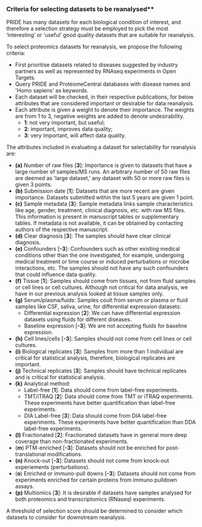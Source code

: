 ### Criteria for selecting datasets to be reanalysed**

PRIDE has many datasets for each biological condition of interest, and therefore a selection strategy must be employed to pick the most ‘interesting’ or ‘useful’ good quality datasets that are suitable for reanalysis.

To select proteomics datasets for reanalysis, we propose the following criteria:

- First prioritise datasets related to diseases suggested by industry partners as well as represented by RNAseq experiments in Open Targets.
- Query PRIDE and ProteomeCentral databases with disease names and 'Homo sapiens' as keywords. 
- Each dataset will be checked, in their respective publications, for below attributes that are considered important or desirable for data reanalysis. 
- Each attribute is given a weight to denote their importance. The weights are from 1 to 3, negative weights are added to denote undesirability.
  - **1**: not very important, but useful; 
  - **2**: important, improves data quality;
  - **3**: very important, will affect data quality.

The attributes included in evaluating a dataset for selectability for reanalysis are:

- **(a)** Number of raw files [**3**]: Importance is given to datasets that have a large number of samples/MS runs. An arbitrary number of 50 raw files are deemed as 'large dataset,’ any dataset with 50 or more raw files is given 3 points.
- **(b)** Submission date [**1**]: Datasets that are more recent are given importance. Datasets submitted within the last 5 years are given 1 point.
- **(c)** Sample metadata [**3**]: Sample metadata links sample characteristics like age, gender, treatment, clinical diagnosis, etc. with raw MS files. This information is present in manuscript tables or supplementary tables. If metadata is not available, it can be obtained by contacting authors of the respective manuscript. 
- **(d)** Clear diagnosis [**3**]: The samples should have clear clinical diagnosis.
- **(e)** Confounders [**-3**]: Confounders such as other existing medical conditions other than the one investigated, for example, undergoing medical treatment or time course or induced perturbations or microbe interactions, etc. The samples should not have any such confounders that could influence data quality.
- **(f)** Tissue [**1**]: Samples should come from tissues, not from fluid samples or cell lines or cell cultures. Although not critical for data analysis, we have in our previous analysis looked at tissue samples only.
- **(g)** Serum/plasma/fuids: Samples coult from serum or plasma or fluid samples like CSF, saliva, urine, for differential expression datasets:
   - Differential expression [**2**]: We can have differential expression datasets using fluids for different diseases.
   - Baseline expression [**-3**]: We are not accepting fluids for baseline expression.  
- **(h)** Cell lines/cells [**-3**]: Samples should not come from cell lines or cell cultures.
- **(i)** Biological replicates [**3**]: Samples from more than 1 individual are critical for statistical analysis, therefore, biological replicates are important. 
- **(j)** Technical replicates [**3**]: Samples should have technical replicates and is critical for statistical analysis. 
- **(k)** Analytical method: 
   - Label-free [**1**]: Data should come from label-free experiments.
   - TMT/iTRAQ [**2**]: Data should come from TMT or iTRAQ experiments. These experiments have better quantification than label-free experiments.
   - DIA Label-free [**3**]: Data should come from DIA label-free experiments. These experiments have better quantification than DDA label-free experiments. 
- **(l)** Fractionated [**2**]: Fractionated datasets have in general more deep coverage than non-fractionated experiments. 
- (**m**) PTM-enriched [**-3**]: Datasets should not be enriched for post-translational modifications. 
- **(n)** Knock-out [**-3**]: Datasets should not come from knock-out experiements (perturbations). 
- (**o**) Enriched or immuno-pull downs [**-3**]: Datasets should not come from experiments enriched for certain proteins from immuno pulldown assays. 
- **(p)** Multiomics [**3**]: It is desirable if datasets have samples analysed for both proteomics and transcriptomics (RNaseq) experiments. 

A threshold of selection score should be determined to consider which datasets to consider for downstream reanalysis. 
